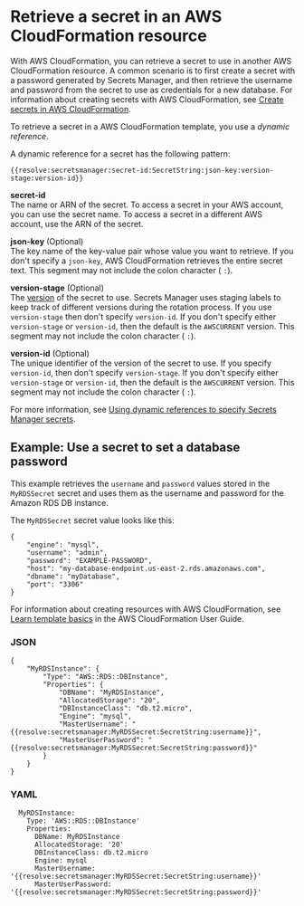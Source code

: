 # Retrieve a secret in an AWS CloudFormation resource<a name="cfn-example_reference-secret"></a>

With AWS CloudFormation, you can retrieve a secret to use in another AWS CloudFormation resource\. A common scenario is to first create a secret with a password generated by Secrets Manager, and then retrieve the username and password from the secret to use as credentials for a new database\. For information about creating secrets with AWS CloudFormation, see [Create secrets in AWS CloudFormation](integrating_cloudformation.md)\.

To retrieve a secret in a AWS CloudFormation template, you use a *dynamic reference*\. 

A dynamic reference for a secret has the following pattern:

```
{{resolve:secretsmanager:secret-id:SecretString:json-key:version-stage:version-id}}
```

**secret\-id**  
The name or ARN of the secret\. To access a secret in your AWS account, you can use the secret name\. To access a secret in a different AWS account, use the ARN of the secret\.

**json\-key** \(Optional\)  
The key name of the key\-value pair whose value you want to retrieve\. If you don't specify a `json-key`, AWS CloudFormation retrieves the entire secret text\. This segment may not include the colon character \( `:`\)\.

**version\-stage** \(Optional\)  
The [version](getting-started.md#term_version) of the secret to use\. Secrets Manager uses staging labels to keep track of different versions during the rotation process\. If you use `version-stage` then don't specify `version-id`\. If you don't specify either `version-stage` or `version-id`, then the default is the `AWSCURRENT` version\. This segment may not include the colon character \( `:`\)\.

**version\-id** \(Optional\)  
The unique identifier of the version of the secret to use\. If you specify `version-id`, then don't specify `version-stage`\. If you don't specify either `version-stage` or `version-id`, then the default is the `AWSCURRENT` version\. This segment may not include the colon character \( `:`\)\.

For more information, see [Using dynamic references to specify Secrets Manager secrets](https://docs.aws.amazon.com/AWSCloudFormation/latest/UserGuide/dynamic-references.html#dynamic-references-secretsmanager)\.

## Example: Use a secret to set a database password<a name="cfn-example_reference-secret-example"></a>

This example retrieves the `username` and `password` values stored in the `MyRDSSecret` secret and uses them as the username and password for the Amazon RDS DB instance\. 

The `MyRDSSecret` secret value looks like this:

```
{
    "engine": "mysql",
    "username": "admin",
    "password": "EXAMPLE-PASSWORD",
    "host": "my-database-endpoint.us-east-2.rds.amazonaws.com",
    "dbname": "myDatabase",
    "port": "3306"
}
```

For information about creating resources with AWS CloudFormation, see [Learn template basics](https://docs.aws.amazon.com/AWSCloudFormation/latest/UserGuide/gettingstarted.templatebasics.html) in the AWS CloudFormation User Guide\.

### JSON<a name="cfn-example_reference-secret.json"></a>

```
{
    "MyRDSInstance": {
        "Type": "AWS::RDS::DBInstance",
        "Properties": {
            "DBName": "MyRDSInstance",
            "AllocatedStorage": "20",
            "DBInstanceClass": "db.t2.micro",
            "Engine": "mysql",
            "MasterUsername": "{{resolve:secretsmanager:MyRDSSecret:SecretString:username}}",
            "MasterUserPassword": "{{resolve:secretsmanager:MyRDSSecret:SecretString:password}}"
        }
    }
}
```

### YAML<a name="cfn-example_reference-secret.yaml"></a>

```
  MyRDSInstance:
    Type: 'AWS::RDS::DBInstance'
    Properties:
      DBName: MyRDSInstance
      AllocatedStorage: '20'
      DBInstanceClass: db.t2.micro
      Engine: mysql
      MasterUsername: '{{resolve:secretsmanager:MyRDSSecret:SecretString:username}}'
      MasterUserPassword: '{{resolve:secretsmanager:MyRDSSecret:SecretString:password}}'
```